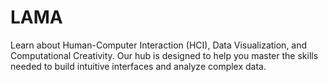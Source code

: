 # LAMA
Learn about Human-Computer Interaction (HCI), Data Visualization, and Computational Creativity. Our hub is designed to help you master the skills needed to build intuitive interfaces and analyze complex data.


